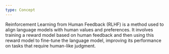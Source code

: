 ```yaml
---
type: Concept
---
```


Reinforcement Learning from Human Feedback (RLHF) is a method used to align language models with human values and preferences. It involves training a reward model based on human feedback and then using this reward model to fine-tune the language model, improving its performance on tasks that require human-like judgment.